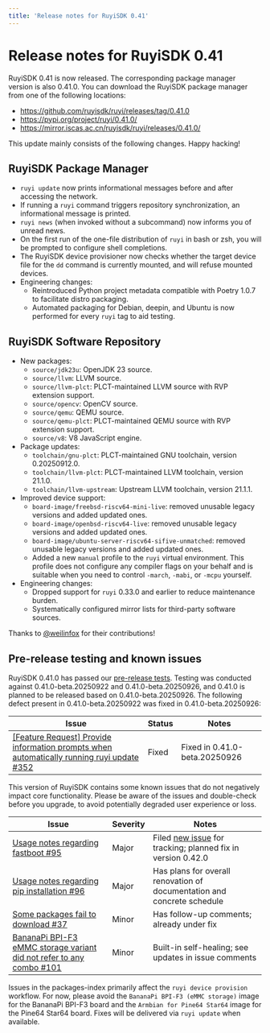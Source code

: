 ```yaml
---
title: 'Release notes for RuyiSDK 0.41'
---
```


# Release notes for RuyiSDK 0.41

RuyiSDK 0.41 is now released. The corresponding package manager version is also 0.41.0.
You can download the RuyiSDK package manager from one of the following locations:

* <https://github.com/ruyisdk/ruyi/releases/tag/0.41.0>
* <https://pypi.org/project/ruyi/0.41.0/>
* <https://mirror.iscas.ac.cn/ruyisdk/ruyi/releases/0.41.0/>

This update mainly consists of the following changes. Happy hacking!

## RuyiSDK Package Manager

* `ruyi update` now prints informational messages before and after accessing the network.
* If running a `ruyi` command triggers repository synchronization, an informational message is printed.
* `ruyi news` (when invoked without a subcommand) now informs you of unread news.
* On the first run of the one-file distribution of `ruyi` in bash or zsh, you will be prompted to configure shell completions.
* The RuyiSDK device provisioner now checks whether the target device file for the `dd` command is currently mounted, and will refuse mounted devices.
* Engineering changes:
    * Reintroduced Python project metadata compatible with Poetry 1.0.7 to facilitate distro packaging.
    * Automated packaging for Debian, deepin, and Ubuntu is now performed for every `ruyi` tag to aid testing.

## RuyiSDK Software Repository

* New packages:
    * `source/jdk23u`: OpenJDK 23 source.
    * `source/llvm`: LLVM source.
    * `source/llvm-plct`: PLCT-maintained LLVM source with RVP extension support.
    * `source/opencv`: OpenCV source.
    * `source/qemu`: QEMU source.
    * `source/qemu-plct`: PLCT-maintained QEMU source with RVP extension support.
    * `source/v8`: V8 JavaScript engine.
* Package updates:
    * `toolchain/gnu-plct`: PLCT-maintained GNU toolchain, version 0.20250912.0.
    * `toolchain/llvm-plct`: PLCT-maintained LLVM toolchain, version 21.1.0.
    * `toolchain/llvm-upstream`: Upstream LLVM toolchain, version 21.1.1.
* Improved device support:
    * `board-image/freebsd-riscv64-mini-live`: removed unusable legacy versions and added updated ones.
    * `board-image/openbsd-riscv64-live`: removed unusable legacy versions and added updated ones.
    * `board-image/ubuntu-server-riscv64-sifive-unmatched`: removed unusable legacy versions and added updated ones.
    * Added a new `manual` profile to the `ruyi` virtual environment. This profile does not configure any compiler flags on your behalf and is suitable when you need to control `-march`, `-mabi`, or `-mcpu` yourself.
* Engineering changes:
    * Dropped support for `ruyi` 0.33.0 and earlier to reduce maintenance burden.
    * Systematically configured mirror lists for third-party software sources.

Thanks to [@weilinfox] for their contributions!

[@weilinfox]: https://github.com/weilinfox

## Pre-release testing and known issues

RuyiSDK 0.41.0 has passed our [pre-release tests](https://gitee.com/yunxiangluo/ruyisdk-test/blob/master/20250922/README.md).
Testing was conducted against 0.41.0-beta.20250922 and 0.41.0-beta.20250926, and 0.41.0 is planned to be released based on 0.41.0-beta.20250926.
The following defect present in 0.41.0-beta.20250922 was fixed in 0.41.0-beta.20250926:

| Issue | Status | Notes |
| ----- | ------ | ----- |
| [[Feature Request] Provide information prompts when automatically running ruyi update #352](https://github.com/ruyisdk/ruyi/issues/352) | Fixed | Fixed in 0.41.0-beta.20250926 |

This version of RuyiSDK contains some known issues that do not negatively impact core functionality.
Please be aware of the issues and double-check before you upgrade, to avoid potentially degraded user experience or loss.

| Issue | Severity | Notes |
| ----- | -------- | ----- |
| [Usage notes regarding fastboot #95](https://github.com/ruyisdk/docs/issues/95) | Major | Filed [new issue](https://github.com/ruyisdk/ruyisdk/issues/52) for tracking; planned fix in version 0.42.0 |
| [Usage notes regarding pip installation #96](https://github.com/ruyisdk/docs/issues/96) | Major | Has plans for overall renovation of documentation and concrete schedule |
| [Some packages fail to download #37](https://github.com/ruyisdk/packages-index/issues/37) | Minor | Has follow-up comments; already under fix |
| [BananaPi BPI-F3 eMMC storage variant did not refer to any combo #101](https://github.com/ruyisdk/packages-index/issues/101) | Minor | Built-in self-healing; see updates in issue comments |

Issues in the packages-index primarily affect the `ruyi device provision` workflow. For now, please avoid the `BananaPi BPI-F3 (eMMC storage)` image for the BananaPi BPI-F3 board and the `Armbian for Pine64 Star64` image for the Pine64 Star64 board. Fixes will be delivered via `ruyi update` when available.
